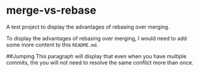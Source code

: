 merge-vs-rebase
===============

A test project to display the advantages of rebasing over merging.

To display the advantages of rebasing over merging, I would need to add some more content to this `README.md`.

##Jumping
This paragraph will display that even when you have multiple commits, the you will not need to resolve the same conflict
more than once.
